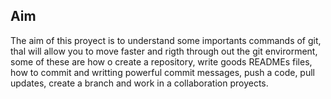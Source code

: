 ## Aim

The aim of this proyect is to understand some importants commands of git, thal will allow you to move faster and rigth through out the git envirorment, some of these are 
how o create a repository, write goods READMEs files, how to commit and writting powerful commit messages, push a code, pull updates, create a branch and work in a collaboration proyects.
